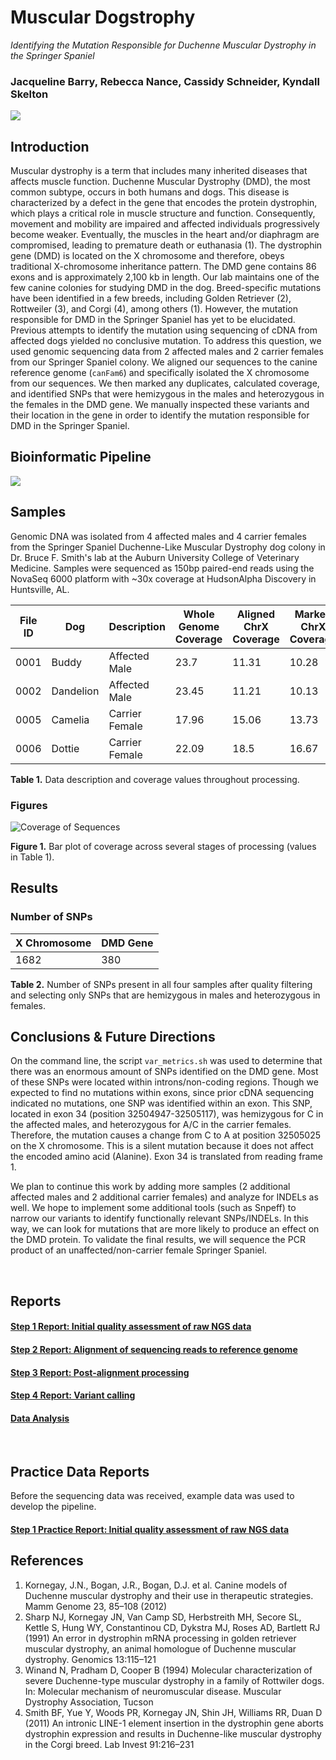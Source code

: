 # Muscular Dogstrophy
_Identifying the Mutation Responsible for Duchenne Muscular Dystrophy in the Springer Spaniel_
### Jacqueline Barry, Rebecca Nance, Cassidy Schneider, Kyndall Skelton
  <img src="analysis/0_figures/cover_photo_dog.jpg">

<br>

## Introduction
Muscular dystrophy is a term that includes many inherited diseases that affects muscle function. Duchenne Muscular Dystrophy (DMD), the most common subtype, occurs in both humans and dogs. This disease is characterized by a defect in the gene that encodes the protein dystrophin, which plays a critical role in muscle structure and function. Consequently, movement and mobility are impaired and affected individuals progressively become weaker. Eventually, the muscles in the heart and/or diaphragm are compromised, leading to premature death or euthanasia (1). The dystrophin gene (DMD) is located on the X chromosome and therefore, obeys traditional X-chromosome inheritance pattern. The DMD gene contains 86 exons and is approximately 2,100 kb in length. Our lab maintains one of the few canine colonies for studying DMD in the dog. Breed-specific mutations have been identified in a few breeds, including Golden Retriever (2), Rottweiler (3), and Corgi (4), among others (1). However, the mutation responsible for DMD in the Springer Spaniel has yet to be elucidated. Previous attempts to identify the mutation using sequencing of cDNA from affected dogs yielded no conclusive mutation. To address this question, we used genomic sequencing data from 2 affected males and 2 carrier females from our Springer Spaniel colony. We aligned our sequences to the canine reference genome (`canFam6`) and specifically isolated the X chromosome from our sequences. We then marked any duplicates, calculated coverage, and identified SNPs that were hemizygous in the males and heterozygous in the females in the DMD gene. We manually inspected these variants and their location in the gene in order to identify the mutation responsible for DMD in the Springer Spaniel.

## Bioinformatic Pipeline

<img src="analysis/0_figures/Muscular Dogstrophy Flowchart.png">

## Samples
Genomic DNA was isolated from 4 affected males and 4 carrier females from the Springer Spaniel Duchenne-Like Muscular Dystrophy dog colony in Dr. Bruce F. Smith's lab at the Auburn University College of Veterinary Medicine. Samples were sequenced as 150bp paired-end reads using the NovaSeq 6000 platform with ~30x coverage at HudsonAlpha Discovery in Huntsville, AL.

| File ID | Dog | Description | Whole Genome Coverage | Aligned ChrX Coverage | Marked ChrX Coverage | 
| --- | --- | --- | --- | --------- | -------| 
| 0001 | Buddy | Affected Male | 23.7 | 11.31 | 10.28 |
| 0002 | Dandelion | Affected Male | 23.45 | 11.21 | 10.13 |
| 0005 | Camelia | Carrier Female | 17.96 | 15.06 | 13.73 |
| 0006 | Dottie | Carrier Female | 22.09 | 18.5 | 16.67 |

__Table 1.__ Data description and coverage values throughout processing. 

### Figures

<img src="analysis/0_figures/3_coverage.png"  alt="Coverage of Sequences">

__Figure 1.__ Bar plot of coverage across several stages of processing (values in Table 1).



## Results  

### Number of SNPs

| X Chromosome | DMD Gene |
| ------------ | -------- |
| 1682        | 380      |

__Table 2.__ Number of SNPs present in all four samples after quality filtering and selecting only SNPs that are hemizygous in males and heterozygous in females.


## Conclusions & Future Directions
On the command line, the script `var_metrics.sh` was used to determine that there was an enormous amount of SNPs identified on the DMD gene. Most of these SNPs were located within introns/non-coding regions. Though we expected to find no mutations within exons, since prior cDNA sequencing indicated no mutations, one SNP was identified within an exon. This SNP, located in exon 34 (position 32504947-32505117), was hemizygous for C in the affected males, and heterozygous for A/C in the carrier females. Therefore, the mutation causes a change from C to A at position 32505025 on the X chromosome. This is a silent mutation because it does not affect the encoded amino acid (Alanine). Exon 34 is translated from reading frame 1.  
  
We plan to continue this work by adding more samples (2 additional affected males and 2 additional carrier females) and analyze for INDELs as well. We hope to implement some additional tools (such as Snpeff) to narrow our variants to identify functionally relevant SNPs/INDELs. In this way, we can look for mutations that are more likely to produce an effect on the DMD protein. To validate the final results, we will sequence the PCR product of an unaffected/non-carrier female Springer Spaniel.

<br>

## Reports

#### [Step 1 Report: Initial quality assessment of raw NGS data](1_Quality_Assessment.md)
#### [Step 2 Report: Alignment of sequencing reads to reference genome](2_Alignment.md)
#### [Step 3 Report: Post-alignment processing](3_Duplicates.md)
#### [Step 4 Report: Variant calling](4_Variant_Call.md)
#### [Data Analysis](5_Data_Analysis.md)
<br>

## Practice Data Reports

Before the sequencing data was received, example data was used to develop the pipeline.
#### [Step 1 Practice Report: Initial quality assessment of raw NGS data](practice_reports/STEP_1.md)

## References
1. Kornegay, J.N., Bogan, J.R., Bogan, D.J. et al. Canine models of Duchenne muscular dystrophy and their use in therapeutic strategies. Mamm Genome 23, 85–108 (2012)   
2. Sharp NJ, Kornegay JN, Van Camp SD, Herbstreith MH, Secore SL, Kettle S, Hung WY, Constantinou CD, Dykstra MJ, Roses AD, Bartlett RJ (1991) An error in dystrophin mRNA processing in golden retriever muscular dystrophy, an animal homologue of Duchenne muscular dystrophy. Genomics 13:115–121  
3. Winand N, Pradham D, Cooper B (1994) Molecular characterization of severe Duchenne-type muscular dystrophy in a family of Rottwiler dogs. In: Molecular mechanism of neuromuscular disease. Muscular Dystrophy Association, Tucson  
4. Smith BF, Yue Y, Woods PR, Kornegay JN, Shin JH, Williams RR, Duan D (2011) An intronic LINE-1 element insertion in the dystrophin gene aborts dystrophin expression and results in Duchenne-like muscular dystrophy in the Corgi breed. Lab Invest 91:216–231    
